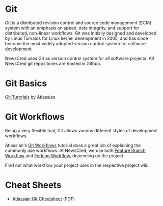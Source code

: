 # Git

Git is a distributed revision control and source code management (SCM) system
with an emphasis on speed, data integrity, and support for distributed, non-linear
workflows. Git was initially designed and developed by Linus Torvalds for Linux
kernel development in 2005, and has since become the most widely adopted version
control system for software development.

NewsCred uses Git as version control system for all software projects. All NewsCred
git repositories are hosted in Github.

# Git Basics

[Git Turorials](https://www.atlassian.com/git/tutorial) by Atlassian

# Git Workflows

Being a very flexible tool, Git allows various different styles of development
workflows.

Atlassian's [Git Workflows](https://www.atlassian.com/git/workflows) tutorial
does a great job of explaining the commonly use workflows. At NewsCred, we use both
[Feature Branch Workflow](https://www.atlassian.com/git/workflows#!workflow-feature-branch)
and [Forking Workflow](https://www.atlassian.com/git/workflows#!workflow-forking),
depending on the project.

Find out what workflow your project uses in the respective project wiki.

# Cheat Sheets

* [Atlassian Git Cheatsheet](https://www.atlassian.com/dms/wac/images/landing/git/atlassian_git_cheatsheet.pdf) (PDF)
